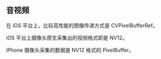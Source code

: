 ## 音视频

在 iOS 平台上，比较高性能的图像传递方式是 CVPixelBufferRef。

iOS 平台上摄像头原生采集出的视频格式即是 NV12。

iPhone 摄像头采集的数据是 NV12 格式的 PixelBuffer。




